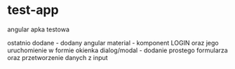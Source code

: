 # test-app
 angular apka testowa


ostatnio dodane
    - dodany angular material
    - komponent LOGIN oraz jego uruchomienie w formie okienka dialog/modal
    - dodanie prostego formularza oraz przetworzenie danych z input
    
